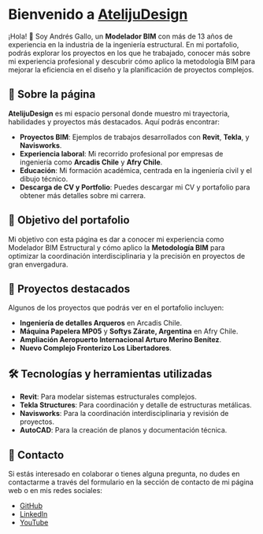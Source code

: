 # Bienvenido a [AtelijuDesign](https://atelijudesign.github.io)

¡Hola! 👋 Soy Andrés Gallo, un **Modelador BIM** con más de 13 años de experiencia en la industria de la ingeniería estructural. En mi portafolio, podrás explorar los proyectos en los que he trabajado, conocer más sobre mi experiencia profesional y descubrir cómo aplico la metodología BIM para mejorar la eficiencia en el diseño y la planificación de proyectos complejos.

## 🚀 Sobre la página

**AtelijuDesign** es mi espacio personal donde muestro mi trayectoria, habilidades y proyectos más destacados. Aquí podrás encontrar:

- **Proyectos BIM**: Ejemplos de trabajos desarrollados con **Revit**, **Tekla**, y **Navisworks**.
- **Experiencia laboral**: Mi recorrido profesional por empresas de ingeniería como **Arcadis Chile** y **Afry Chile**.
- **Educación**: Mi formación académica, centrada en la ingeniería civil y el dibujo técnico.
- **Descarga de CV y Portfolio**: Puedes descargar mi CV y portafolio para obtener más detalles sobre mi carrera.

## 🎯 Objetivo del portafolio

Mi objetivo con esta página es dar a conocer mi experiencia como Modelador BIM Estructural y cómo aplico la **Metodología BIM** para optimizar la coordinación interdisciplinaria y la precisión en proyectos de gran envergadura.

## 🌟 Proyectos destacados

Algunos de los proyectos que podrás ver en el portafolio incluyen:

- **Ingeniería de detalles Arqueros** en Arcadis Chile.
- **Máquina Papelera MP05** y **Softys Zárate, Argentina** en Afry Chile.
- **Ampliación Aeropuerto Internacional Arturo Merino Benítez**.
- **Nuevo Complejo Fronterizo Los Libertadores**.

## 🛠 Tecnologías y herramientas utilizadas

- **Revit**: Para modelar sistemas estructurales complejos.
- **Tekla Structures**: Para coordinación y detalle de estructuras metálicas.
- **Navisworks**: Para la coordinación interdisciplinaria y revisión de proyectos.
- **AutoCAD**: Para la creación de planos y documentación técnica.

## 📩 Contacto

Si estás interesado en colaborar o tienes alguna pregunta, no dudes en contactarme a través del formulario en la sección de contacto de mi página web o en mis redes sociales:

- [GitHub](https://github.com/Atelijudesign)
- [LinkedIn](https://www.linkedin.com/in/andresgallop/)
- [YouTube](https://www.youtube.com/@andreshugogalloparra3998)
